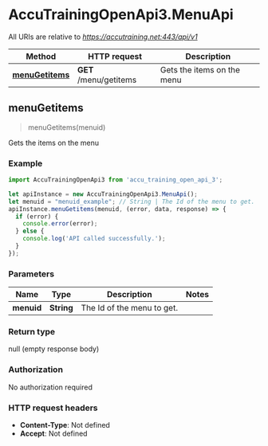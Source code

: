 # AccuTrainingOpenApi3.MenuApi

All URIs are relative to *https://accutraining.net:443/api/v1*

Method | HTTP request | Description
------------- | ------------- | -------------
[**menuGetitems**](MenuApi.md#menuGetitems) | **GET** /menu/getitems | Gets the items on the menu



## menuGetitems

> menuGetitems(menuid)

Gets the items on the menu

### Example

```javascript
import AccuTrainingOpenApi3 from 'accu_training_open_api_3';

let apiInstance = new AccuTrainingOpenApi3.MenuApi();
let menuid = "menuid_example"; // String | The Id of the menu to get.
apiInstance.menuGetitems(menuid, (error, data, response) => {
  if (error) {
    console.error(error);
  } else {
    console.log('API called successfully.');
  }
});
```

### Parameters


Name | Type | Description  | Notes
------------- | ------------- | ------------- | -------------
 **menuid** | **String**| The Id of the menu to get. | 

### Return type

null (empty response body)

### Authorization

No authorization required

### HTTP request headers

- **Content-Type**: Not defined
- **Accept**: Not defined


